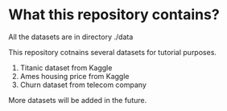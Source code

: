 # What this repository contains?

All the datasets are in directory ./data

This repository cotnains several datasets for tutorial purposes. 

1. Titanic dataset from Kaggle
2. Ames housing price from Kaggle 
3. Churn dataset from telecom company

More datasets will be added in the future. 
